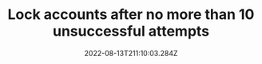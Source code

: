 ---
title: Lock accounts after no more than 10 unsuccessful attempts 
date: "2022-08-13T211:10:03.284Z"
description: ""
position: 1
section: "User access controls"
---